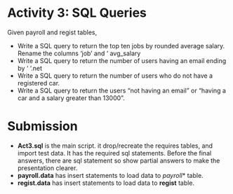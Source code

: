 # Activity 3: SQL Queries
Given payroll and regist tables,
- Write a SQL query to return the top ten jobs by rounded average salary.
Rename the columns ‘job’ and ‘ avg_salary
- Write a SQL query to return the number of users having an email ending
by ‘ ‘.net
- Write a SQL query to return the number of users who do not have a
registered car.
- Write a SQL query to return the users “not having an email” or “having a
car and a salary greater than 13000”.

# Submission
- **Act3.sql** is the main script.  it drop/recreate the requires tables, and import test data.  It has the required sql statements.  Before the final answers, there are sql statement so show partial answers to make the presentation clearer.
- **payroll.data** has insert statements to load data to *payroll** table.
- **regist.data** has insert statements to load data to **regist** table.
